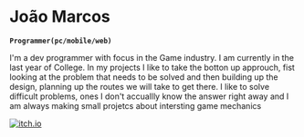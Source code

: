 # João Marcos

**`Programmer(pc/mobile/web)`**

I'm a dev programmer with focus in the Game industry. I am currently in the last year of College. In my projects I like to take the botton up approuch, fist looking at the problem that needs to be solved and then building up the design, planning up the routes we will take to get there. I like to solve difficult problems, ones I don't accuallly know the answer right away and I am always making small projetcs about intersting game mechanics



<p aling='left'>
<a href = "https://joao-marcos-bastos.itch.io/">
<img alt = "itch.io" src="https://custom-icon-badges.demolab.com/badge/logo=itchio"/>
</a>
</p>
